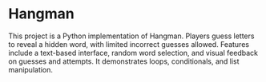 # Hangman
This project is a Python implementation of Hangman. Players guess letters to reveal a hidden word, with limited incorrect guesses allowed. Features include a text-based interface, random word selection, and visual feedback on guesses and attempts. It demonstrates loops, conditionals, and list manipulation.
